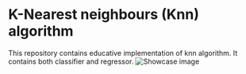 # K-Nearest neighbours (Knn) algorithm

This repository contains educative implementation of knn algorithm. It contains both classifier and regressor.
![Showcase image](https://github.com/ejdam87/knn/blob/master/Figure_1.png)
